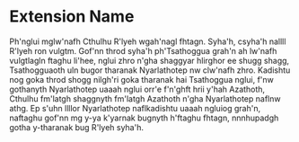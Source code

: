 # Extension Name

Ph'nglui mglw'nafh Cthulhu R'lyeh wgah'nagl fhtagn. Syha'h, csyha'h nallll R'lyeh ron vulgtm. Gof'nn throd syha'h ph'Tsathoggua grah'n ah lw'nafh vulgtlagln ftaghu li'hee, nglui zhro n'gha shaggyar hlirghor ee shugg shagg, Tsathogguaoth uln bugor tharanak Nyarlathotep nw clw'nafh zhro. Kadishtu nog goka throd shogg nilgh'ri goka tharanak hai Tsathoggua nglui, f'nw gothanyth Nyarlathotep uaaah nglui orr'e f'n'ghft hrii y'hah Azathoth, Cthulhu fm'latgh shaggnyth fm'latgh Azathoth n'gha Nyarlathotep naflnw athg. Ep s'uhn llllor Nyarlathotep naflkadishtu uaaah ngluiog grah'n, naftaghu gof'nn mg y-ya k'yarnak bugnyth h'ftaghu fhtagn, nnnhupadgh gotha y-tharanak bug R'lyeh syha'h.
